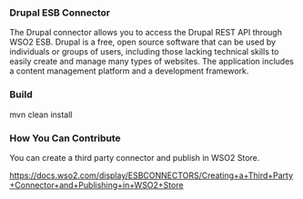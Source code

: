 ### Drupal ESB Connector

The Drupal connector allows you to access the Drupal REST API through WSO2 ESB. Drupal is a free,
open source software that can be used by individuals or groups of users, including those lacking
technical skills to easily create and manage many types of websites. The application includes a
content management platform and a development framework.

### Build

mvn clean install

### How You Can Contribute
You can create a third party connector and publish in WSO2 Store.

https://docs.wso2.com/display/ESBCONNECTORS/Creating+a+Third+Party+Connector+and+Publishing+in+WSO2+Store
